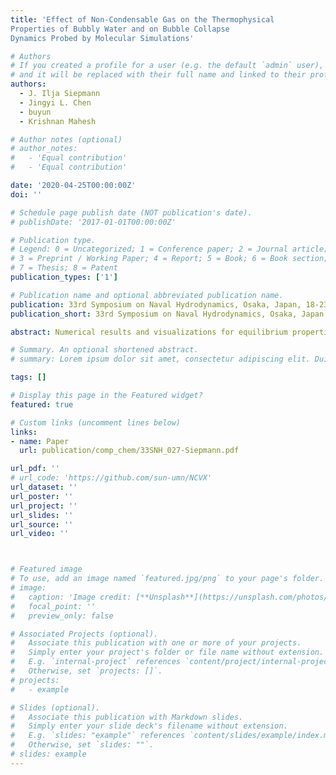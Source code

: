 ```yaml
---
title: 'Effect of Non-Condensable Gas on the Thermophysical
Properties of Bubbly Water and on Bubble Collapse
Dynamics Probed by Molecular Simulations'

# Authors
# If you created a profile for a user (e.g. the default `admin` user), write the username (folder name) here
# and it will be replaced with their full name and linked to their profile.
authors:
  - J. Ilja Siepmann
  - Jingyi L. Chen
  - buyun
  - Krishnan Mahesh

# Author notes (optional)
# author_notes:
#   - 'Equal contribution'
#   - 'Equal contribution'

date: '2020-04-25T00:00:00Z'
doi: ''

# Schedule page publish date (NOT publication's date).
# publishDate: '2017-01-01T00:00:00Z'

# Publication type.
# Legend: 0 = Uncategorized; 1 = Conference paper; 2 = Journal article;
# 3 = Preprint / Working Paper; 4 = Report; 5 = Book; 6 = Book section;
# 7 = Thesis; 8 = Patent
publication_types: ['1']

# Publication name and optional abbreviated publication name.
publication: 33rd Symposium on Naval Hydrodynamics, Osaka, Japan, 18-23 October 2020
publication_short: 33rd Symposium on Naval Hydrodynamics, Osaka, Japan, 18-23 October 2020

abstract: Numerical results and visualizations for equilibrium properties of bubbly water and for bubble collapse dynamics obtained from Monte Carlo and molecular dynamics simulations for coarse-grained water and nitrogen models are presented and discussed to elucidate the effects of nitrogen and to provide insights for improving the underlying physical assumptions used in computational fluid dynamics studies of multi-phase flow. With regard to equilibrium properties, our simulations indicate that, at room temperature, the solubility of nitrogen increases significantly as water is placed under tension (i.e., homogeneously stretched water), but that the effects of nitrogen on bubble volume fraction and bubble stability are relatively small. Molecular dynamics simulations for the collapse of a vapor bubble indicate that very large system sizes (> 10^7 molecules) are needed to reach convergent behavior. Here, supersonic speeds for the decrease of the bubble radius are reached preceding the initial bubble collapse. Concomitantly, extreme local heating with temperatures exceeding 2000 K for more than 1% of the molecules at the center of the collapsing bubble is observed. After initial collapse, the bubble rebounds and a high-density wave propagates outward at supersonic speeds. The presence of nitrogen (at a mole fraction of 1.2 × 10^−5 corresponding to the amount of nitrogen in aqueous solution at 298 K and a vapor pressure of 1 bar) leads to a slight increase in the bubble collapse time and reduction in the speed for the decrease of the bubble radius before collapse, but the rebound is more pronounced.

# Summary. An optional shortened abstract.
# summary: Lorem ipsum dolor sit amet, consectetur adipiscing elit. Duis posuere tellus ac convallis placerat. Proin tincidunt magna sed ex sollicitudin condimentum.

tags: []

# Display this page in the Featured widget?
featured: true

# Custom links (uncomment lines below)
links:
- name: Paper
  url: publication/comp_chem/33SNH_027-Siepmann.pdf

url_pdf: ''
# url_code: 'https://github.com/sun-umn/NCVX'
url_dataset: ''
url_poster: ''
url_project: ''
url_slides: ''
url_source: ''
url_video: ''



# Featured image
# To use, add an image named `featured.jpg/png` to your page's folder.
# image:
#   caption: 'Image credit: [**Unsplash**](https://unsplash.com/photos/pLCdAaMFLTE)'
#   focal_point: ''
#   preview_only: false

# Associated Projects (optional).
#   Associate this publication with one or more of your projects.
#   Simply enter your project's folder or file name without extension.
#   E.g. `internal-project` references `content/project/internal-project/index.md`.
#   Otherwise, set `projects: []`.
# projects:
#   - example

# Slides (optional).
#   Associate this publication with Markdown slides.
#   Simply enter your slide deck's filename without extension.
#   E.g. `slides: "example"` references `content/slides/example/index.md`.
#   Otherwise, set `slides: ""`.
# slides: example
---
```


<!-- {{% callout note %}}
Click the _Cite_ button above to demo the feature to enable visitors to import publication metadata into their reference management software.
{{% /callout %}}

{{% callout note %}}
Create your slides in Markdown - click the _Slides_ button to check out the example.
{{% /callout %}}

Supplementary notes can be added here, including [code, math, and images](https://wowchemy.com/docs/writing-markdown-latex/). -->

